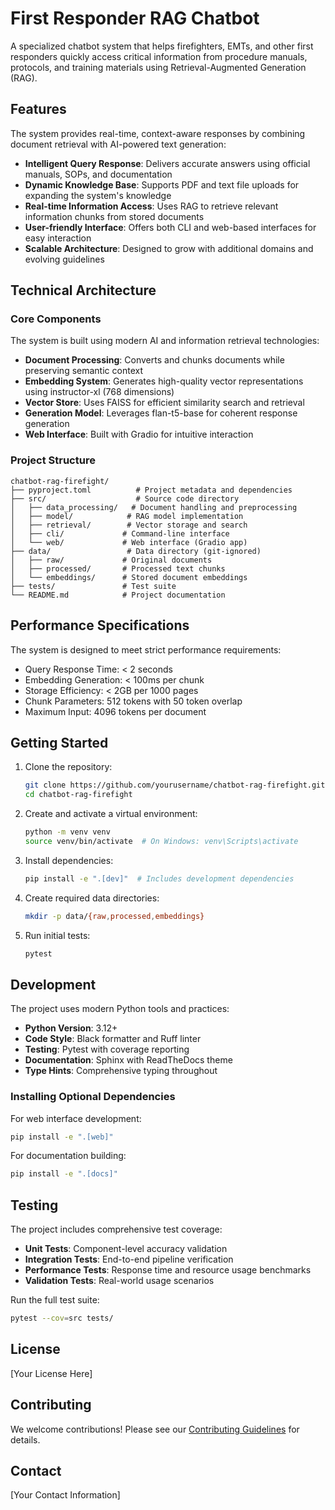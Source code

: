 # First Responder RAG Chatbot

A specialized chatbot system that helps firefighters, EMTs, and other first responders quickly access critical information from procedure manuals, protocols, and training materials using Retrieval-Augmented Generation (RAG).

## Features

The system provides real-time, context-aware responses by combining document retrieval with AI-powered text generation:

- **Intelligent Query Response**: Delivers accurate answers using official manuals, SOPs, and documentation
- **Dynamic Knowledge Base**: Supports PDF and text file uploads for expanding the system's knowledge
- **Real-time Information Access**: Uses RAG to retrieve relevant information chunks from stored documents
- **User-friendly Interface**: Offers both CLI and web-based interfaces for easy interaction
- **Scalable Architecture**: Designed to grow with additional domains and evolving guidelines

## Technical Architecture

### Core Components

The system is built using modern AI and information retrieval technologies:

- **Document Processing**: Converts and chunks documents while preserving semantic context
- **Embedding System**: Generates high-quality vector representations using instructor-xl (768 dimensions)
- **Vector Store**: Uses FAISS for efficient similarity search and retrieval
- **Generation Model**: Leverages flan-t5-base for coherent response generation
- **Web Interface**: Built with Gradio for intuitive interaction

### Project Structure

```
chatbot-rag-firefight/
├── pyproject.toml          # Project metadata and dependencies
├── src/                    # Source code directory
│   ├── data_processing/   # Document handling and preprocessing
│   ├── model/            # RAG model implementation
│   ├── retrieval/        # Vector storage and search
│   ├── cli/             # Command-line interface
│   └── web/             # Web interface (Gradio app)
├── data/                 # Data directory (git-ignored)
│   ├── raw/             # Original documents
│   ├── processed/       # Processed text chunks
│   └── embeddings/      # Stored document embeddings
├── tests/               # Test suite
└── README.md            # Project documentation
```

## Performance Specifications

The system is designed to meet strict performance requirements:

- Query Response Time: < 2 seconds
- Embedding Generation: < 100ms per chunk
- Storage Efficiency: < 2GB per 1000 pages
- Chunk Parameters: 512 tokens with 50 token overlap
- Maximum Input: 4096 tokens per document

## Getting Started

1. Clone the repository:
   ```bash
   git clone https://github.com/yourusername/chatbot-rag-firefight.git
   cd chatbot-rag-firefight
   ```

2. Create and activate a virtual environment:
   ```bash
   python -m venv venv
   source venv/bin/activate  # On Windows: venv\Scripts\activate
   ```

3. Install dependencies:
   ```bash
   pip install -e ".[dev]"  # Includes development dependencies
   ```

4. Create required data directories:
   ```bash
   mkdir -p data/{raw,processed,embeddings}
   ```

5. Run initial tests:
   ```bash
   pytest
   ```

## Development

The project uses modern Python tools and practices:

- **Python Version**: 3.12+
- **Code Style**: Black formatter and Ruff linter
- **Testing**: Pytest with coverage reporting
- **Documentation**: Sphinx with ReadTheDocs theme
- **Type Hints**: Comprehensive typing throughout

### Installing Optional Dependencies

For web interface development:
```bash
pip install -e ".[web]"
```

For documentation building:
```bash
pip install -e ".[docs]"
```

## Testing

The project includes comprehensive test coverage:

- **Unit Tests**: Component-level accuracy validation
- **Integration Tests**: End-to-end pipeline verification
- **Performance Tests**: Response time and resource usage benchmarks
- **Validation Tests**: Real-world usage scenarios

Run the full test suite:
```bash
pytest --cov=src tests/
```

## License

[Your License Here]

## Contributing

We welcome contributions! Please see our [Contributing Guidelines](CONTRIBUTING.md) for details.

## Contact

[Your Contact Information]
